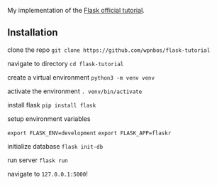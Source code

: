 My implementation of the [Flask official tutorial](https://flask.palletsprojects.com/en/2.0.x/tutorial/layout/). 

## Installation 

clone the repo 
`git clone https://github.com/wpnbos/flask-tutorial`

navigate to directory 
`cd flask-tutorial`

create a virtual environment
`python3 -m venv venv`

activate the environment
`. venv/bin/activate`

install flask 
`pip install flask`

setup environment variables 

`export FLASK_ENV=development`
`export FLASK_APP=flaskr`

initialize database 
`flask init-db`

run server 
`flask run`

navigate to `127.0.0.1:5000`!
